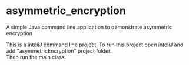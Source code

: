 # asymmetric_encryption
A simple Java command line application to demonstrate asymmetric encryption <br/>

This is a inteliJ command line project. To run this project open inteliJ and add "asymmetricEncryption" project folder.<br/>
Then run the main class.
